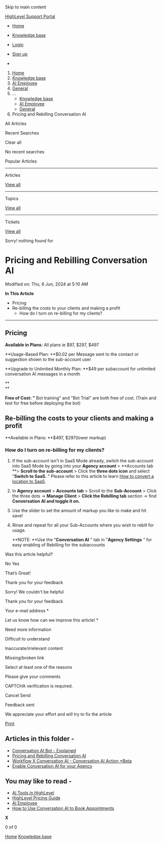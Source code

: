 Skip to main content

[ HighLevel Support Portal ](https://help.gohighlevel.com)

  * [ Home ](/support/home)
  * [ Knowledge base ](/support/solutions)

  * [Login](/support/login)
  * [Sign up](/support/signup)
  * 

  1. [Home](/support/home)
  2. [Knowledge base](/support/solutions)
  3. [AI Employee](/support/solutions/155000000184)
  4. [General](/support/solutions/folders/155000000931)
  5. ... 
     * [Knowledge base](/support/solutions)
     * [AI Employee](/support/solutions/155000000184)
     * [General](/support/solutions/folders/155000000931)
  6. Pricing and Rebilling Conversation AI

All  Articles 

Recent Searches

Clear all

No recent searches

Popular Articles

* * *

Articles

[View all](/support/search/solutions)

* * *

Topics

[View all](/support/search/topics)

* * *

Tickets

[View all](/support/search/tickets)

Sorry! nothing found for   

# Pricing and Rebilling Conversation AI

Modified on: Thu, 6 Jun, 2024 at 5:10 AM

**In This Article**

  * Pricing
  * Re-billing the costs to your clients and making a profit
    * How do I turn on re-billing for my clients?

* * *

## Pricing

**Available in Plans:** All plans ie $97, $297, $497

**Usage-Based Plan:  **$0.02 per Message sent to the contact or suggestion shown to the sub-account user

**Upgrade to Unlimited Monthly Plan:  **$49 per subaccount for unlimited conversation AI messages in a month

**  
**

**Free of Cost: "** Bot training" and "Bot Trial" are both free of cost. (Train and test for free before deploying the bot)

## Re-billing the costs to your clients and making a profit

**Available in Plans:  **$497, $297(lower markup)

### **How do I turn on re-billing for my clients?**

  1. If the sub-account isn't in SaaS Mode already, switch the sub-account into SaaS Mode by going into your **Agency account** > **Accounts tab  **> **Scroll to the sub-account** > Click the **three dots icon** and select "**Switch to SaaS.** " Please refer to this article to learn [How to convert a location to SaaS](https://help.gohighlevel.com/en/support/solutions/articles/48001184920).
  2.  In **Agency account** > **Accounts tab** > Scroll to the **Sub-Account** > Click the three dots -> **Manage Client** > **Click the Rebilling tab** section -> find **Conversation AI and toggle it on.**
  3. Use the slider to set the amount of markup you like to make and hit save!  

  4. Rinse and repeat for all your Sub-Accounts where you wish to rebill for usage.

       **NOTE:  **Use the "**Conversation AI** " tab in "**Agency Settings** " for easy enabling of Rebilling for the subaccounts

Was this article helpful?

No  Yes 

That’s Great!

Thank you for your feedback

Sorry! We couldn't be helpful

Thank you for your feedback

Your e-mail address *

Let us know how can we improve this article! *

Need more information 

Difficult to understand 

Inaccurate/irrelevant content 

Missing/broken link 

Select at least one of the reasons 

Please give your comments 

CAPTCHA verification is required. 

Cancel  Send 

Feedback sent

We appreciate your effort and will try to fix the article

[Print](javascript:print\(\))

## Articles in this folder -

  * [Conversation AI Bot - Explained](/support/solutions/articles/155000001335-conversation-ai-bot-explained)
  * [Pricing and Rebilling Conversation AI](/support/solutions/articles/155000001357-pricing-and-rebilling-conversation-ai)
  * [Workflow X Conversation AI - Conversation AI Action *Beta](/support/solutions/articles/155000001358-workflow-x-conversation-ai-conversation-ai-action-beta)
  * [Enable Conversation AI for your Agency](/support/solutions/articles/155000001361-enable-conversation-ai-for-your-agency)

## You may like to read -

  * [AI Tools in HighLevel](/support/solutions/articles/155000002166-ai-tools-in-highlevel)
  * [HighLevel Pricing Guide](/support/solutions/articles/155000001156-highlevel-pricing-guide)
  * [AI Employee](/support/solutions/articles/155000003906-ai-employee)
  * [How to Use Conversation AI to Book Appointments](/support/solutions/articles/155000000210-how-to-use-conversation-ai-to-book-appointments)

**X**

0 of 0 []()

[Home](/support/home) [Knowledge base](/support/solutions)
